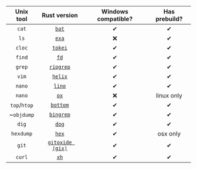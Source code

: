| Unix tool | Rust version | Windows compatible? | Has prebuild? |
|:---:|:---:|:---:|:---:|
| `cat` | [`bat`](https://github.com/sharkdp/bat) | ✔ | ✔ |
| `ls` | [`exa`](https://github.com/ogham/exa) | ❌ | ✔ |
| `cloc` | [`tokei`](https://github.com/XAMPPRocky/tokei) | ✔ | ✔ |
| `find` | [`fd`](https://github.com/sharkdp/fd) | ✔ | ✔ |
| `grep` | [`ripgrep`](https://github.com/BurntSushi/ripgrep) | ✔ | ✔ |
| `vim` | [`helix`](https://github.com/helix-editor/helix) | ✔ | ✔ |
| `nano` | [`lino`](https://github.com/ahmednooor/lino/) | ✔ | ✔ |
| `nano` | [`ox`](https://github.com/curlpipe/ox) | ❌ | linux only |
| `top`/`htop` | [`bottom`](https://github.com/ClementTsang/bottom)  | ✔ | ✔ |
| ~`objdump` | [`bingrep`](https://github.com/m4b/bingrep) | ✔ | ✔ |
| `dig` | [`dog`](https://github.com/ogham/dog) | ✔ | ✔ |
| `hexdump` | [`hex`](https://github.com/sitkevij/hex)| ✔ | osx only |
| `git` | [`gitoxide (gix)`](https://github.com/Byron/gitoxide)| ✔ | ✔ |
| `curl` | [`xh`](https://github.com/ducaale/xh/)| ✔ | ✔ |